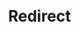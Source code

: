 ﻿---
layout: src/layouts/Redirect.astro
title: Redirect
redirect: https://yamldoc.liuyan.wang/docs/administration/upgrading/legacy/upgrading-from-octopus-2.6.5-2018.10lts/troubleshooting
pubDate:  2023-01-01
navSearch: false
navSitemap: false
navMenu: false
---
